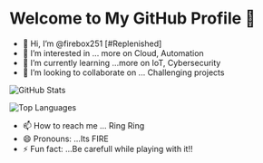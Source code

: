 # Welcome to My GitHub Profile 👋

- 👋 Hi, I’m @firebox251 [#Replenished]
- 👀 I’m interested in ... more on Cloud, Automation
- 🌱 I’m currently learning ...more on IoT, Cybersecurity
- 💞️ I’m looking to collaborate on ... Challenging projects


![GitHub Stats](https://github-readme-stats.vercel.app/api?username=firebox251&show_icons=true&theme=radical)

![Top Languages](https://github-readme-stats.vercel.app/api/top-langs/?username=firebox251&layout=compact&theme=radical)

- 📫 How to reach me ... Ring Ring
- 😄 Pronouns: ...Its FIRE
- ⚡ Fun fact: ...Be carefull while playing with it!!


<!---
firebox251/firebox251 is a ✨ special ✨ repository because its `README.md` (this file) appears on your GitHub profile.
You can click the Preview link to take a look at your changes.
--->
